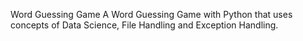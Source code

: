 Word Guessing Game
A Word Guessing Game with Python that uses concepts of Data Science, File Handling and Exception Handling.
